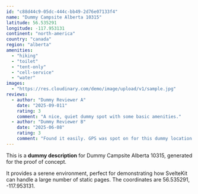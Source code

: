 ```yaml
---
id: "c88d44c9-05dc-444c-bb49-2d76e07133f4"
name: "Dummy Campsite Alberta 10315"
latitude: 56.535291
longitude: -117.953131
continent: "north-america"
country: "canada"
region: "alberta"
amenities:
  - "hiking"
  - "toilet"
  - "tent-only"
  - "cell-service"
  - "water"
images:
  - "https://res.cloudinary.com/demo/image/upload/v1/sample.jpg"
reviews:
  - author: "Dummy Reviewer A"
    date: "2025-09-011"
    rating: 3
    comment: "A nice, quiet dummy spot with some basic amenities."
  - author: "Dummy Reviewer B"
    date: "2025-06-08"
    rating: 3
    comment: "Found it easily. GPS was spot on for this dummy location."
---
```


This is a **dummy description** for Dummy Campsite Alberta 10315, generated for the proof of concept.

It provides a serene environment, perfect for demonstrating how SvelteKit can handle a large number of static pages. The coordinates are 56.535291, -117.953131.
